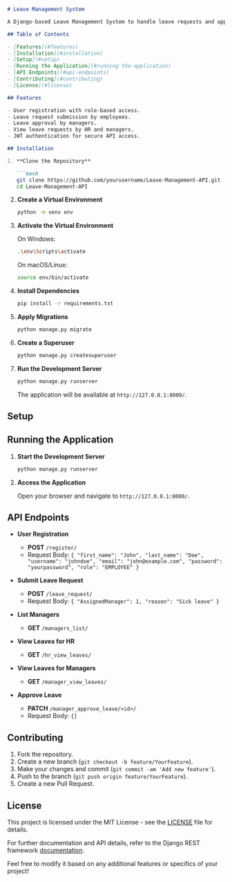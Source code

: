 
```markdown
# Leave Management System

A Django-based Leave Management System to handle leave requests and approvals with role-based access.

## Table of Contents

- [Features](#features)
- [Installation](#installation)
- [Setup](#setup)
- [Running the Application](#running-the-application)
- [API Endpoints](#api-endpoints)
- [Contributing](#contributing)
- [License](#license)

## Features

- User registration with role-based access.
- Leave request submission by employees.
- Leave approval by managers.
- View leave requests by HR and managers.
- JWT authentication for secure API access.

## Installation

1. **Clone the Repository**

   ```bash
   git clone https://github.com/yourusername/Leave-Management-API.git
   cd Leave-Management-API
   ```

2. **Create a Virtual Environment**

   ```bash
   python -m venv env
   ```

3. **Activate the Virtual Environment**

   On Windows:
   ```bash
   .\env\Scripts\activate
   ```

   On macOS/Linux:
   ```bash
   source env/bin/activate
   ```

4. **Install Dependencies**

   ```bash
   pip install -r requirements.txt
   ```

5. **Apply Migrations**

   ```bash
   python manage.py migrate
   ```

6. **Create a Superuser**

   ```bash
   python manage.py createsuperuser
   ```

7. **Run the Development Server**

   ```bash
   python manage.py runserver
   ```

   The application will be available at `http://127.0.0.1:8000/`.

## Setup

## Running the Application

1. **Start the Development Server**

   ```bash
   python manage.py runserver
   ```

2. **Access the Application**

   Open your browser and navigate to `http://127.0.0.1:8000/`.

## API Endpoints

- **User Registration**

  - **POST** `/register/`
  - Request Body: `{ "first_name": "John", "last_name": "Doe", "username": "johndoe", "email": "john@example.com", "password": "yourpassword", "role": "EMPLOYEE" }`
  
- **Submit Leave Request**

  - **POST** `/leave_request/`
  - Request Body: `{ "AssignedManager": 1, "reason": "Sick leave" }`

- **List Managers**

  - **GET** `/managers_list/`

- **View Leaves for HR**

  - **GET** `/hr_view_leaves/`

- **View Leaves for Managers**

  - **GET** `/manager_view_leaves/`

- **Approve Leave**

  - **PATCH** `/manager_approve_leave/<id>/`
  - Request Body: `{}`

## Contributing

1. Fork the repository.
2. Create a new branch (`git checkout -b feature/YourFeature`).
3. Make your changes and commit (`git commit -am 'Add new feature'`).
4. Push to the branch (`git push origin feature/YourFeature`).
5. Create a new Pull Request.

## License

This project is licensed under the MIT License - see the [LICENSE](LICENSE) file for details.


For further documentation and API details, refer to the Django REST framework [documentation](https://www.django-rest-framework.org/).

Feel free to modify it based on any additional features or specifics of your project!